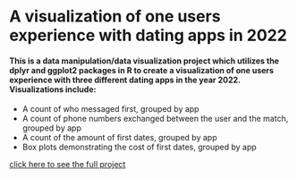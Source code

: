# A visualization of one users experience with dating apps in 2022

#### This is a data manipulation/data visualization project which utilizes the dplyr and ggplot2 packages in R to create a visualization of one users experience with three different dating apps in the year 2022. Visualizations include:
- A count of who messaged first, grouped by app
- A count of phone numbers exchanged between the user and the match, grouped by app
- A count of the amount of first dates, grouped by app
- Box plots demonstrating the cost of first dates, grouped by app


[click here to see the full project]("https://isaac110820.github.io/dating-app-project/dating-app-viz.html")
